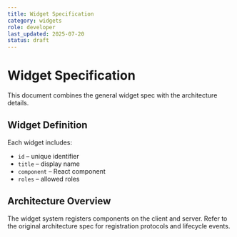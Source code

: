 ```yaml
---
title: Widget Specification
category: widgets
role: developer
last_updated: 2025-07-20
status: draft
---
```


# Widget Specification

This document combines the general widget spec with the architecture details.

## Widget Definition
Each widget includes:
- `id` – unique identifier
- `title` – display name
- `component` – React component
- `roles` – allowed roles

## Architecture Overview
The widget system registers components on the client and server. Refer to the
original architecture spec for registration protocols and lifecycle events.